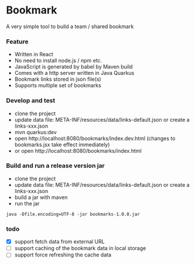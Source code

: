 # Bookmark 
A very simple tool to build a team / shared bookmark

### Feature

- Written in React
- No need to install node.js / npm etc.
- JavaScript is generated by babel by Maven build
- Comes with a http server written in Java Quarkus
- Bookmark links stored in json file(s)
- Supports multiple set of bookmarks

### Develop and test
- clone the project
- update data file: META-INF/resources/data/links-default.json or create a links-xxx.json
- mvn quarkus:dev
- open http://localhost:8080/bookmarks/index.dev.html (changes to bookmarks.jsx take effect immediately)
- or open http://localhost:8080/bookmarks/index.html

### Build and run a release version jar
- clone the project
- update data file: META-INF/resources/data/links-default.json or create a links-xxx.json
- build a jar with maven
- run the jar
 ```
java -Dfile.encoding=UTF-8 -jar bookmarks-1.0.0.jar
```

### todo
- [x] support fetch data from external URL
- [ ] support caching of the bookmark data in local storage
- [ ] support force refreshing the cache data